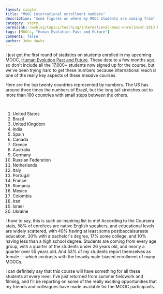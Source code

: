 ```yaml
---
layout: single 
title: "MOOC international enrollment numbers" 
description: "Some figures on where my MOOC students are coming from" 
category: story
permalink: /weblog/topics/teaching/international-mooc-enrollment-2013.html
tags: [MOOCs, "Human Evolution Past and Future"] 
comments: false 
author: John Hawks 
---
```


I just got the first round of statistics on students enrolled in my upcoming MOOC, <a href="https://www.coursera.org/course/humanevolution">Human Evolution Past and Future</a>. These date to a few months ago, so don't include all the 17,000+ students now signed up for the course, but we've been trying hard to get these numbers because international reach is one of the really key aspects of these massive courses. 



Here are the top twenty countries represented by numbers. The US has around three times the numbers of Brazil, but the long tail stretches out to more than 100 countries with small steps between the others. 



<br />



<ol>

<li>United States</li>

<li>Brazil</li>

<li>United Kingdom</li>

<li>India</li>

<li>Spain</li>

<li>Canada</li>

<li>Greece</li>

<li>Australia</li>

<li>Germany</li>

<li>Russian Federation</li>

<li>Netherlands</li>

<li>Italy</li>

<li>Portugal</li>

<li>France</li>

<li>Romania</li>

<li>Mexico</li>

<li>Colombia</li>

<li>Iran</li>

<li>Israel</li>

<li>Ukraine</li>

</ol>



I have to say, this is such an inspiring list to me! According to the Coursera stats, 58% of enrollees are native English speakers, and educational levels are widely scattered, with 40% having at least some postbaccalaureate education, 30% with a bachelor's degree, 17% some college, and 10% having less than a high school degree. Students are coming from every age group, with a quarter of the students under 26 years old, and nearly a quarter over 55 years old. And 53% of my students report themselves as female -- which contrasts with the heavily male-biased enrollment of many MOOCs. 



I can definitely say that this course will have something for all these students at every level. I've just returned from summer fieldwork and filming, and I'll be reporting on some of the really exciting opportunities that my friends and colleagues have made available for the MOOC participants. 

